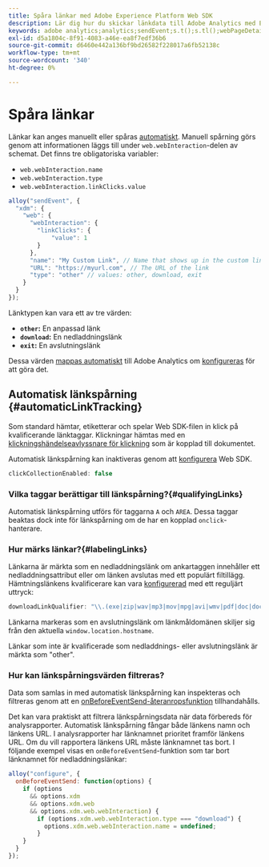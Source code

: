 ```yaml
---
title: Spåra länkar med Adobe Experience Platform Web SDK
description: Lär dig hur du skickar länkdata till Adobe Analytics med Experience Platform Web SDK
keywords: adobe analytics;analytics;sendEvent;s.t();s.tl();webPageDetails;pageViews;webInteraction;web Interaction;page views;link tracking;links;track links;clickCollection;click collection;
exl-id: d5a1804c-8f91-4083-a46e-ea8f7edf36b6
source-git-commit: d6460e442a136bf9bd26582f228017a6fb52138c
workflow-type: tm+mt
source-wordcount: '340'
ht-degree: 0%

---
```


# Spåra länkar

Länkar kan anges manuellt eller spåras [automatiskt](#automaticLinkTracking). Manuell spårning görs genom att informationen läggs till under `web.webInteraction`-delen av schemat. Det finns tre obligatoriska variabler:

* `web.webInteraction.name`
* `web.webInteraction.type`
* `web.webInteraction.linkClicks.value`

```javascript
alloy("sendEvent", {
  "xdm": {
    "web": {
      "webInteraction": {
        "linkClicks": {
            "value": 1
        }
      },
      "name": "My Custom Link", // Name that shows up in the custom links report
      "URL": "https://myurl.com", // The URL of the link
      "type": "other" // values: other, download, exit
    }
  }
});
```

Länktypen kan vara ett av tre värden:

* **`other`:** En anpassad länk
* **`download`:** En nedladdningslänk
* **`exit`:** En avslutningslänk

Dessa värden [mappas automatiskt](adobe-analytics/automatically-mapped-vars.md) till Adobe Analytics om [konfigureras](adobe-analytics/analytics-overview.md) för att göra det.

## Automatisk länkspårning {#automaticLinkTracking}

Som standard hämtar, etiketterar och spelar Web SDK-filen in klick på kvalificerande länktaggar. Klickningar hämtas med en [klickningshändelseavlyssnare för klickning](https://www.w3.org/TR/uievents/#capture-phase) som är kopplad till dokumentet.

Automatisk länkspårning kan inaktiveras genom att [konfigurera](../fundamentals/configuring-the-sdk.md#clickCollectionEnabled) Web SDK.

```javascript
clickCollectionEnabled: false
```

### Vilka taggar berättigar till länkspårning?{#qualifyingLinks}

Automatisk länkspårning utförs för taggarna `A` och `AREA`. Dessa taggar beaktas dock inte för länkspårning om de har en kopplad `onclick`-hanterare.

### Hur märks länkar?{#labelingLinks}

Länkarna är märkta som en nedladdningslänk om ankartaggen innehåller ett nedladdningsattribut eller om länken avslutas med ett populärt filtillägg. Hämtningslänkens kvalificerare kan vara [konfigurerad](../fundamentals/configuring-the-sdk.md) med ett reguljärt uttryck:

```javascript
downloadLinkQualifier: "\\.(exe|zip|wav|mp3|mov|mpg|avi|wmv|pdf|doc|docx|xls|xlsx|ppt|pptx)$"
```

Länkarna markeras som en avslutningslänk om länkmåldomänen skiljer sig från den aktuella `window.location.hostname`.

Länkar som inte är kvalificerade som nedladdnings- eller avslutningslänk är märkta som &quot;other&quot;.

### Hur kan länkspårningsvärden filtreras?

Data som samlas in med automatisk länkspårning kan inspekteras och filtreras genom att en [onBeforeEventSend-återanropsfunktion](../fundamentals/tracking-events.md#modifying-events-globally) tillhandahålls.

Det kan vara praktiskt att filtrera länkspårningsdata när data förbereds för analysrapporter. Automatisk länkspårning fångar både länkens namn och länkens URL. I analysrapporter har länknamnet prioritet framför länkens URL. Om du vill rapportera länkens URL måste länknamnet tas bort. I följande exempel visas en `onBeforeEventSend`-funktion som tar bort länknamnet för nedladdningslänkar:

```javascript
alloy("configure", {
  onBeforeEventSend: function(options) {
    if (options
      && options.xdm
      && options.xdm.web
      && options.xdm.web.webInteraction) {
        if (options.xdm.web.webInteraction.type === "download") {
          options.xdm.web.webInteraction.name = undefined;
        }
    }
  }
});
```

